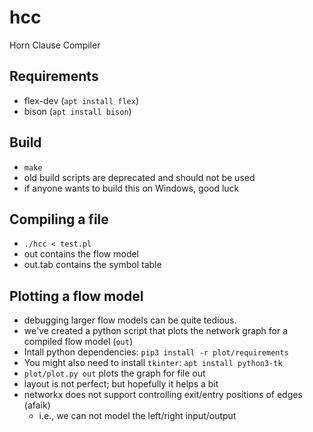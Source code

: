 # hcc
Horn Clause Compiler


## Requirements
  - flex-dev (`apt install flex`)
  - bison (`apt install bison`)

## Build
  - `make`
  - old build scripts are deprecated and should not be used 
  - if anyone wants to build this on Windows, good luck 

## Compiling a file 
 - `./hcc < test.pl`
 - out contains the flow model 
 - out.tab contains the symbol table

## Plotting a flow model
 - debugging larger flow models can be quite tedious. 
 - we've created a python script that plots the network graph for a compiled flow model (`out`) 
 - Intall python dependencies: `pip3 install -r plot/requirements`
 - You might also need to install `tkinter`: `apt install python3-tk` 
 - `plot/plot.py out` plots the graph for file out
 - layout is not perfect; but hopefully it helps a bit
 - networkx does not support controlling exit/entry positions of edges (afaik)
   - i.e., we can not model the left/right input/output 
